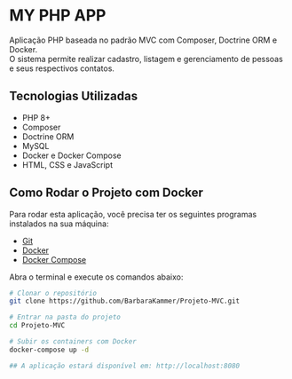 # MY PHP APP

Aplicação PHP baseada no padrão MVC com Composer, Doctrine ORM e Docker.  
O sistema permite realizar cadastro, listagem e gerenciamento de pessoas e seus respectivos contatos.  

## Tecnologias Utilizadas

- PHP 8+
- Composer
- Doctrine ORM
- MySQL
- Docker e Docker Compose
- HTML, CSS e JavaScript

## Como Rodar o Projeto com Docker

Para rodar esta aplicação, você precisa ter os seguintes programas instalados na sua máquina:

- [Git](https://git-scm.com/)
- [Docker](https://www.docker.com/)
- [Docker Compose](https://docs.docker.com/compose/)


Abra o terminal e execute os comandos abaixo:

```bash
# Clonar o repositório
git clone https://github.com/BarbaraKammer/Projeto-MVC.git

# Entrar na pasta do projeto
cd Projeto-MVC

# Subir os containers com Docker
docker-compose up -d

## A aplicação estará disponível em: http://localhost:8080
